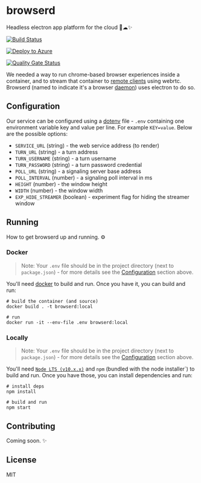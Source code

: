 # browserd

Headless electron app platform for the cloud 🤕☁✨

[![Build Status](https://b3ngr33ni3r.visualstudio.com/browserd/_apis/build/status/bengreenier.browserd?branchName=master)](https://b3ngr33ni3r.visualstudio.com/browserd/_build/latest?definitionId=9&branchName=master)

[![Deploy to Azure](https://azuredeploy.net/deploybutton.png)](https://azuredeploy.net/)

[![Quality Gate Status](https://sonarcloud.io/api/project_badges/measure?project=bengreenier_browserd&metric=alert_status)](https://sonarcloud.io/dashboard?id=bengreenier_browserd)

We needed a way to run chrome-based browser experiences inside a container, and to stream that container to [remote clients](https://github.com/bengreenier/browserd/issues/2) using webrtc.
Browserd (named to indicate it's a browser [daemon](https://en.wikipedia.org/wiki/Daemon_(computing))) uses electron to do so.

## Configuration

Our service can be configured using a [dotenv](https://www.npmjs.com/package/dotenv) file - `.env` containing one environment variable
key and value per line. For example `KEY=value`. Below are the possible options:

+ `SERVICE_URL` (string) - the web service address (to render)
+ `TURN_URL` (string) - a turn address
+ `TURN_USERNAME` (string) - a turn username
+ `TURN_PASSWORD` (string) - a turn password credential
+ `POLL_URL` (string) - a signaling server base address
+ `POLL_INTERVAL` (number) - a signaling poll interval in ms
+ `HEIGHT` (number) - the window height
+ `WIDTH` (number) - the window width
+ `EXP_HIDE_STREAMER` (boolean) - experiment flag for hiding the streamer window

## Running

How to get browserd up and running. ⚙

### Docker
> Note: Your `.env` file should be in the project directory (next to `package.json`) - for more details see the
[Configuration](#configuration) section above.

You'll need [docker](https://docs.docker.com/install/) to build and run. Once you have it, you can build and run:

```
# build the container (and source)
docker build . -t browserd:local

# run
docker run -it --env-file .env browserd:local
```

### Locally

> Note: Your `.env` file should be in the project directory (next to `package.json`) - for more details see the
[Configuration](#configuration) section above.

You'll need [`Node LTS (v10.x.x)`](https://nodejs.org/en/) and `npm` (bundled with the node installer`) to build and run. Once you have
those, you can install dependencies and run:

```
# install deps
npm install

# build and run
npm start
```

## Contributing

Coming soon. ✨

## License

MIT
